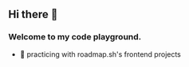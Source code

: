 ## Hi there 👋  
### Welcome to my code playground.    
- 🌱 practicing with roadmap.sh's frontend projects
